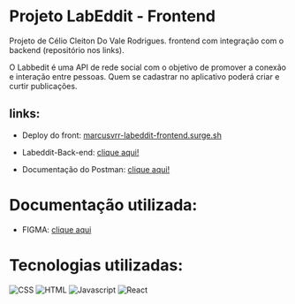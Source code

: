 # Projeto LabEddit - Frontend

Projeto de Célio Cleiton Do Vale Rodrigues.  frontend com integração com o backend (repositório nos links).

O Labbedit é uma API de rede social com o objetivo de promover a conexão e interação entre pessoas. Quem se cadastrar no aplicativo poderá criar e curtir publicações.

## links:

- Deploy do front: [marcusvrr-labeddit-frontend.surge.sh](marcusvrr-labeddit-frontend.surge.sh)

- Labeddit-Back-end: [clique aqui!](https://github.com/marcusvrr/Labbedit-backend)

- Documentação do Postman: [clique aqui!](https://documenter.getpostman.com/view/24823090/2s946feYpm)

# Documentação utilizada:

- FIGMA: [clique aqui](https://www.figma.com/file/Byakv89sjTqI6NG2NRAAKJ/Projeto-Integrador-Labeddit?node-id=0%3A1&t=haX9j5M0lHbjWnAr-0)

# Tecnologias utilizadas:

![CSS](https://img.shields.io/badge/CSS3-1572B6?style=for-the-badge&logo=css3&logoColor=white)
![HTML](https://img.shields.io/badge/HTML5-E34F26?style=for-the-badge&logo=html5&logoColor=white)
![Javascript](https://img.shields.io/badge/JavaScript-323330?style=for-the-badge&logo=javascript&logoColor=F7DF1E)
![React](https://img.shields.io/badge/React-20232A?style=for-the-badge&logo=react&logoColor=61DAFB)